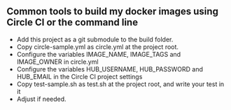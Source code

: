 ## Common tools to build my docker images using Circle CI or the command line
 
- Add this project as a git submodule to the build folder.
- Copy circle-sample.yml as circle.yml at the project root.
- Configure the variables IMAGE_NAME, IMAGE_TAGS and IMAGE_OWNER in circle.yml
- Configure the variables HUB_USERNAME, HUB_PASSWORD and HUB_EMAIL in the Circle CI project settings
- Copy test-sample.sh as test.sh at the project root, and write your test in it
- Adjust if needed.
